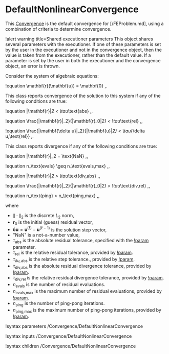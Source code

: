 # DefaultNonlinearConvergence

This [Convergence](Convergence/index.md) is the default convergence for
[/FEProblem.md], using a combination of criteria to determine convergence.

!alert warning title=Shared executioner parameters
This object shares several parameters with the executioner. If one of these
parameters is set by the user in the executioner and not in the convergence
object, then the value is taken from the executioner, rather than the default
value. If a parameter is set by the user in both the executioner and the convergence
object, an error is thrown.

Consider the system of algebraic equations:

!equation
\mathbf{r}(\mathbf{u}) = \mathbf{0} \,.

This class reports convergence of the solution to this system if
any of the following conditions are true:

!equation
\|\mathbf{r}\|_2 < \tau_\text{abs} \,,

!equation
\frac{\|\mathbf{r}\|_2}{\|\mathbf{r}_0\|_2} < \tau_\text{rel} \,,

!equation
\frac{\|\mathbf{\delta u}\|_2}{\|\mathbf{u}\|_2} < \tau_{\delta u,\text{rel}} \,.

This class reports divergence if any of the following conditions are true:

!equation
\|\mathbf{r}\|_2 = \text{NaN} \,,

!equation
n_\text{evals} \geq n_\text{evals,max} \,,

!equation
\|\mathbf{r}\|_2 > \tau_\text{div,abs} \,,

!equation
\frac{\|\mathbf{r}\|_2}{\|\mathbf{r}_0\|_2} > \tau_\text{div,rel} \,,

!equation
n_\text{ping} > n_\text{ping,max} \,,

where

- $\|\cdot\|_2$ is the discrete $L_2$ norm,
- $\mathbf{r}_0$ is the initial (guess) residual vector,
- $\mathbf{\delta u} = \mathbf{u}^{(\ell)} - \mathbf{u}^{(\ell-1)}$ is the solution step vector,
- "NaN" is a not-a-number value,
- $\tau_\text{abs}$ is the absolute residual tolerance, specified with the
  [!param](/Convergence/DefaultNonlinearConvergence/nl_abs_tol) parameter.
- $\tau_\text{rel}$ is the relative residual tolerance, provided by
  [!param](/Convergence/DefaultNonlinearConvergence/nl_rel_tol).
- $\tau_{\delta u,\text{abs}}$ is the relative step tolerance., provided by
  [!param](/Convergence/DefaultNonlinearConvergence/nl_rel_step_tol).
- $\tau_\text{div,abs}$ is the absolute residual divergence tolerance, provided by
  [!param](/Convergence/DefaultNonlinearConvergence/nl_abs_div_tol).
- $\tau_\text{div,rel}$ is the relative residual divergence tolerance, provided by
  [!param](/Convergence/DefaultNonlinearConvergence/nl_div_tol).
- $n_\text{evals}$ is the number of residual evaluations.
- $n_\text{evals,max}$ is the maximum number of residual evaluations, provided by
  [!param](/Convergence/DefaultNonlinearConvergence/nl_max_funcs).
- $n_\text{ping}$ is the number of ping-pong iterations.
- $n_\text{ping,max}$ is the maximum number of ping-pong iterations, provided by
  [!param](/Convergence/DefaultNonlinearConvergence/n_max_nonlinear_pingpong).

!syntax parameters /Convergence/DefaultNonlinearConvergence

!syntax inputs /Convergence/DefaultNonlinearConvergence

!syntax children /Convergence/DefaultNonlinearConvergence
